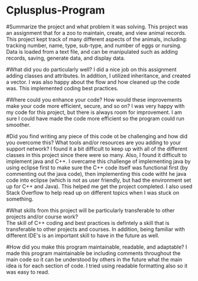 # Cplusplus-Program

#Summarize the project and what problem it was solving.
This project was an assignment that for a zoo to maintain, create, and view animal records.  This project kept track of many different aspects of the animals, including:  tracking number, name, type, sub-type, and number of eggs or nursing.  Data is loaded from a text file, and can be manipulated such as adding records, saving, generate data, and display data.

#What did you do particularly well?
I did a nice job on this assignment adding classes and attributes.  In addition, I utilized inheritance, and created a vector.  I was also 
happy about the flow and how cleaned up the code was.  This implemented coding best practices.  

#Where could you enhance your code? How would these improvements make your code more efficient, secure, and so on?
I was very happy with my code for this project, but there is always room for improvement.  I am sure I could have made the code more efficient so the program could run smoother.  

#Did you find writing any piece of this code ot be challenging and how did you overcome this?  What tools and/or resources are you adding to your support network?
I found it a bit difficult to keep up with all of the different classes in this project since there were so many.  Also, I found it 
difficult to implement java and C++.  I overcame this challenge of implementing java by using eclipse first to make sure the C++ code itself
was functional first (by commenting out the java code), then implementing this code witht he java code into eclipse (which is not as 
user friendly, but had the environment set up for C++ and Java).  This helped me get the project completed.  I also used Stack Overflow to 
help read up on different topics when I was stuck on something.

#What skills from this project will be particularly transferable to other projects and/or course work?  
The skill of C++ coding and best practices is defintely a skill that is transferable to other projects and courses.  In addition,
being familiar with different IDE's is an important skill to have in the future as well.

#How did you make this program maintainable, readable, and adaptable?
I made this program maintainable be including comments throughout the main code so it can be understood by others in the future what the main idea is for each section of code.  I tried using readable formatting also so it was easy to read.  
